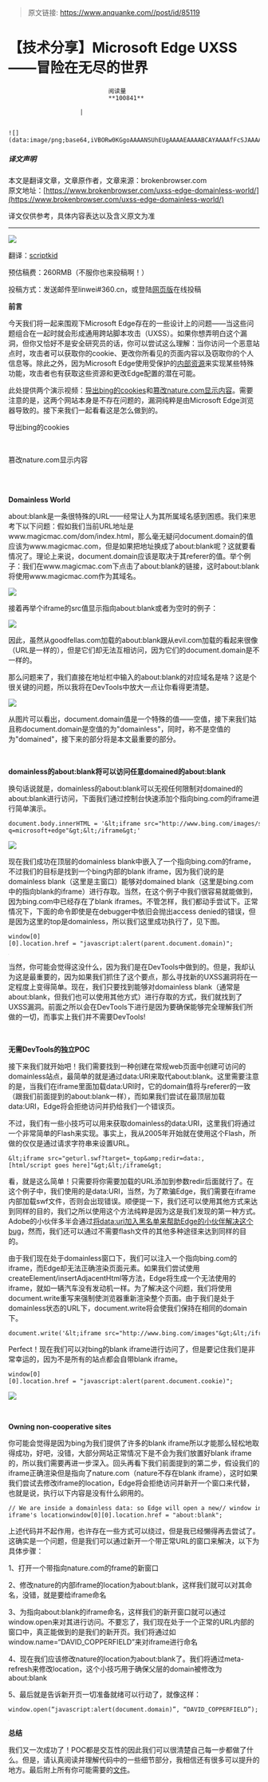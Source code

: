 > 原文链接: https://www.anquanke.com//post/id/85119 


# 【技术分享】Microsoft Edge UXSS ——冒险在无尽的世界


                                阅读量   
                                **100841**
                            
                        |
                        
                                                                                                                                    ![](data:image/png;base64,iVBORw0KGgoAAAANSUhEUgAAAAEAAAABCAYAAAAfFcSJAAAAAXNSR0IArs4c6QAAAARnQU1BAACxjwv8YQUAAAAJcEhZcwAADsQAAA7EAZUrDhsAAAANSURBVBhXYzh8+PB/AAffA0nNPuCLAAAAAElFTkSuQmCC)
                                                                                            



##### 译文声明

本文是翻译文章，文章原作者，文章来源：brokenbrowser.com
                                <br>原文地址：[https://www.brokenbrowser.com/uxss-edge-domainless-world/](https://www.brokenbrowser.com/uxss-edge-domainless-world/)

译文仅供参考，具体内容表达以及含义原文为准

****

[![](https://p3.ssl.qhimg.com/t0103dce6a99a52f888.png)](https://p3.ssl.qhimg.com/t0103dce6a99a52f888.png)

翻译：[scriptkid](http://bobao.360.cn/member/contribute?uid=2529059652)

预估稿费：260RMB（不服你也来投稿啊！）

投稿方式：发送邮件至linwei#360.cn，或登陆[网页版](http://bobao.360.cn/contribute/index)在线投稿



**前言**



今天我们将一起来围观下Microsoft Edge存在的一些设计上的问题——当这些问题组合在一起时就会形成通用跨站脚本攻击（UXSS）。如果你想弄明白这个漏洞，但你又恰好不是安全研究员的话，你可以尝试这么理解：当你访问一个恶意站点时，攻击者可以获取你的cookie、更改你所看见的页面内容以及窃取你的个人信息等。除此之外，因为Microsoft Edge使用受保护的[内部资源](https://www.brokenbrowser.com/spoof-addressbar-malware/)来实现某些特殊功能，攻击者也有获取这些资源和更改Edge配置的潜在可能。

此处提供两个演示视频：[导出bing的cookies](http://player.youku.com/embed/XMTg2NDYxMjgzMg==)和[篡改nature.com显示内容](http://player.youku.com/embed/XMTg2NDYxNjc4OA==)。需要注意的是，这两个网站本身是不存在问题的，漏洞纯粹是由Microsoft Edge浏览器导致的。接下来我们一起看看这是怎么做到的。



导出bing的cookies

<br>



篡改nature.com显示内容

<br>

<br>

**Domainless World**



about:blank是一条很特殊的URL——经常让人为其所属域名感到困惑。我们来思考下以下问题：假如我们当前URL地址是www.magicmac.com/dom/index.html，那么毫无疑问document.domain的值应该为www.magicmac.com，但是如果把地址换成了about:blank呢？这就要看情况了。理论上来说，document.domain应该是取决于其referer的值。举个例子：我们在www.magicmac.com下点击了about:blank的链接，这时about:blank将使用www.magicmac.com作为其域名。

[![](https://p0.ssl.qhimg.com/t0158ab709cc2f7ecb0.png)](https://p0.ssl.qhimg.com/t0158ab709cc2f7ecb0.png)

接着再举个iframe的src值显示指向about:blank或者为空时的例子：

[![](https://p4.ssl.qhimg.com/t01e456553c4ce52ef3.png)](https://p4.ssl.qhimg.com/t01e456553c4ce52ef3.png)

因此，虽然从goodfellas.com加载的about:blank跟从evil.com加载的看起来很像（URL是一样的），但是它们却无法互相访问，因为它们的document.domain是不一样的。

那么问题来了，我们直接在地址栏中输入的about:blank的对应域名是啥？这是个很关键的问题，所以我将在DevTools中放大一点让你看得更清楚。

[![](https://p5.ssl.qhimg.com/t0137ecb3d2aac36884.png)](https://p5.ssl.qhimg.com/t0137ecb3d2aac36884.png)

从图片可以看出，document.domain值是一个特殊的值——空值，接下来我们姑且称document.domain是空值的为"domainless"，同时，称不是空值的为"domained"，接下来的部分将是本文最重要的部分。

<br>

**domainless的about:blank将可以访问任意domained的about:blank**



换句话说就是，domainless的about:blank可以无视任何限制对domained的about:blank进行访问，下面我们通过控制台快速添加个指向bing.com的iframe进行简单演示。

```
document.body.innerHTML = '&lt;iframe src="http://www.bing.com/images/search?q=microsoft+edge"&gt;&lt;/iframe&gt;'
```

[![](https://p1.ssl.qhimg.com/t011740182be7135211.png)](https://p1.ssl.qhimg.com/t011740182be7135211.png)

现在我们成功在顶层的domainless blank中嵌入了一个指向bing.com的frame，不过我们的目标是找到一个bing内部的blank iframe，因为我们说的是domainless blank（这里是主窗口）能够对domained blank（这里是bing.com中的指向blank的iframe）进行存取。当然，在这个例子中我们很容易就能做到，因为bing.com中已经存在了blank iframes。不管怎样，我们都动手尝试下。正常情况下，下面的命令即使是在debugger中依旧会抛出access denied的错误，但是因为这里的top是domainless，所以我们这里成功执行了，见下图。

```
window[0][0].location.href = "javascript:alert(parent.document.domain)";
```

[![](data:image/png;base64,iVBORw0KGgoAAAANSUhEUgAAAAEAAAABCAYAAAAfFcSJAAAAAXNSR0IArs4c6QAAAARnQU1BAACxjwv8YQUAAAAJcEhZcwAADsQAAA7EAZUrDhsAAAANSURBVBhXYzh8+PB/AAffA0nNPuCLAAAAAElFTkSuQmCC)](https://p0.ssl.qhimg.com/t01dd8fd9d8f77840b4.png)

当然，你可能会觉得这没什么，因为我们是在DevTools中做到的。但是，我却认为这是最重要的，因为如果我们抓住了这个要点，那么寻找新的UXSS漏洞将在一定程度上变得简单。现在，我们只要找到能够对domainless blank（通常是about:blank，但我们也可以使用其他方式）进行存取的方式，我们就找到了UXSS漏洞。前面之所以会在DevTools下进行是因为要确保能够完全理解我们所做的一切，而事实上我们并不需要DevTools!

<br>

**无需DevTools的独立POC**



接下来我们就开始吧！我们需要找到一种创建在常规web页面中创建可访问的domainless站点，最简单的就是通过data:URI来取代about:blank。这里需要注意的是，当我们在iframe里面加载data:URI时，它的domain值将与referer的一致（跟我们前面提到的about:blank一样），而如果我们尝试在最顶层加载data:URI，Edge将会拒绝访问并扔给我们一个错误页。

不过，我们有一些小技巧可以用来获取domainless的data:URI，这里我们将通过一个非常简单的Flash来实现。事实上，我从2005年开始就在使用这个Flash，所做的仅仅是通过请求字符串来设置URL。

```
&lt;iframe src="geturl.swf?target=_top&amp;redir=data:,[html/script goes here]"&gt;&lt;/iframe&gt;
```

看，就是这么简单！只需要将你需要加载的URL添加到参数redir后面就行了。在这个例子中，我们使用的是data:URI，当然，为了欺骗Edge，我们需要在iframe内部加载swf文件，否则会出现错误。顺便提一下，我们还可以使用其他方式来达到同样的目的，我们之所以使用这个方法纯粹是因为这是我们发现的第一种方式。Adobe的小伙伴多半会通过[将data:uri加入黑名单来帮助Edge的小伙伴解决这个bug](https://www.brokenbrowser.com/on-patching-security-bugs/)，然而，我们还可以通过不需要flash文件的其他多种途径来达到同样的目的。

由于我们现在处于domainless窗口下，我们可以注入一个指向bing.com的iframe，而Edge却无法正确渲染页面元素。如果我们尝试使用createElement/insertAdjacentHtml等方法，Edge将生成一个无法使用的iframe，就如一辆汽车没有发动机一样。为了解决这个问题，我们将使用document.write重写来强制使浏览器重新渲染整个页面。由于我们是处于domainless状态的URL下，document.write将会使我们保持在相同的domain下。

```
document.write('&lt;iframe src="http://www.bing.com/images"&gt;&lt;/iframe&gt;');
```

Perfect！现在我们可以对bing的blank iframe进行访问了，但是要记住我们是非常幸运的，因为不是所有的站点都会自带blank iframe。

```
window[0][0].location.href = "javascript:alert(parent.document.cookie)";
```

[![](https://p1.ssl.qhimg.com/t01caa05a4ce841131c.png)](https://p1.ssl.qhimg.com/t01caa05a4ce841131c.png)

<br>

**Owning non-cooperative sites**



你可能会觉得是因为bing为我们提供了许多的blank iframe所以才能那么轻松地取得成功，好吧，没错，大部分网站正常情况下是不会为我们放置好blank iframe的，所以我们需要再进一步深入。回头再看下我们前面提到的第二步，假设我们的iframe正确渲染但是指向了nature.com（nature不存在blank iframe），这时如果我们尝试去修改iframe的location，Edge将会拒绝访问并新开一个窗口来代替，也就是说，执行以下内容是没有什么卵用的。

```
// We are inside a domainless data: so Edge will open a new// window instead of changing nature-iframe's locationwindow[0][0].location.href = "about:blank";
```

上述代码并不起作用，也许存在一些方式可以绕过，但是我已经懒得再去尝试了。这确实是一个问题，但是我们可以通过新开一个带正常URL的窗口来解决，以下为具体步骤：

1、打开一个带指向nature.com的frame的新窗口

2、修改nature的内部iframe的location为about:blank，这样我们就可以对其命名，没错，就是要给iframe命名

3、为指向about:blank的iframe命名，这样我们的新开窗口就可以通过window.open来对其进行访问。不要忘了，我们现在处于一个正常的URL内部的窗口中，真正能做到的是我们的新开页。我们将通过如window.name=“DAVID_COPPERFIELD”来对iframe进行命名

4、现在我们应该修改nature的location为about:blank了。我们将通过meta-refresh来修改location，这个小技巧用于确保父层的domain被修改为about:blank

5、最后就是告诉新开页一切准备就绪可以行动了，就像这样：

```
window.open(“javascript:alert(document.domain)”, “DAVID_COPPERFIELD”);
```

[![](data:image/png;base64,iVBORw0KGgoAAAANSUhEUgAAAAEAAAABCAYAAAAfFcSJAAAAAXNSR0IArs4c6QAAAARnQU1BAACxjwv8YQUAAAAJcEhZcwAADsQAAA7EAZUrDhsAAAANSURBVBhXYzh8+PB/AAffA0nNPuCLAAAAAElFTkSuQmCC)](https://p0.ssl.qhimg.com/t01dd3aa60004da43b6.png)

**总结**



我们又一次成功了！POC都是交互性的因此我们可以很清楚自己每一步都做了什么。但是，请认真阅读并理解代码中的一些细节部分，我相信还有很多可以提升的地方。最后附上所有你可能需要的[文件](https://goo.gl/a1cvXI)。


